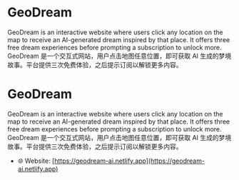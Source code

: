 # GeoDream
GeoDream is an interactive website where users click any location on the map to receive an AI-generated dream inspired by that place. It offers three free dream experiences before prompting a subscription to unlock more. GeoDream 是一个交互式网站，用户点击地图任意位置，即可获取 AI 生成的梦境故事。平台提供三次免费体验，之后提示订阅以解锁更多内容。
# GeoDream

GeoDream is an interactive website where users click any location on the map to receive an AI-generated dream inspired by that place. It offers three free dream experiences before prompting a subscription to unlock more.  
GeoDream 是一个交互式网站，用户点击地图任意位置，即可获取 AI 生成的梦境故事。平台提供三次免费体验，之后提示订阅以解锁更多内容。

+ 🌐 Website: [https://geodream-ai.netlify.app](https://geodream-ai.netlify.app)
